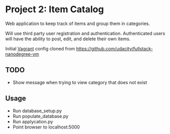 Project 2: Item Catalog
=======================

Web application to keep track of items and group them in categories.

Will use third party user registration and authentication. Authenticated users will have the ability to post, edit, and delete their own items.

Initial [Vagrant](https://www.vagrantup.com/) config cloned from https://github.com/udacity/fullstack-nanodegree-vm


TODO
----

- Show message when trying to view category that does not exist


Usage
-----

- Run database_setup.py
- Run populate_database.py
- Run applycation.py
- Point browser to localhost:5000
